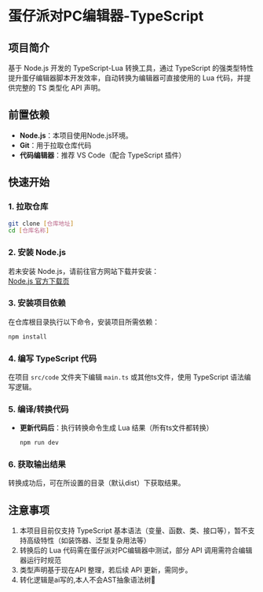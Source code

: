 # 蛋仔派对PC编辑器-TypeScript

## 项目简介
基于 Node.js 开发的 TypeScript-Lua 转换工具，通过 TypeScript 的强类型特性提升蛋仔编辑器脚本开发效率，自动转换为编辑器可直接使用的 Lua 代码，并提供完整的 TS 类型化 API 声明。

## 前置依赖
- **Node.js**：本项目使用Node.js环境。
- **Git**：用于拉取仓库代码
- **代码编辑器**：推荐 VS Code（配合 TypeScript 插件）

## 快速开始

### 1. 拉取仓库
```bash
git clone [仓库地址]
cd [仓库名称]
```

### 2. 安装 Node.js
若未安装 Node.js，请前往官方网站下载并安装：  
[Node.js 官方下载页](https://nodejs.org/zh-cn/download/)

### 3. 安装项目依赖
在仓库根目录执行以下命令，安装项目所需依赖：
```bash
npm install
```

### 4. 编写 TypeScript 代码
在项目 `src/code` 文件夹下编辑 `main.ts` 或其他ts文件，使用 TypeScript 语法编写逻辑。


### 5. 编译/转换代码
- **更新代码后**：执行转换命令生成 Lua 结果（所有ts文件都转换）
  ```bash
  npm run dev
  ```

### 6. 获取输出结果
转换成功后，可在所设置的目录（默认dist）下获取结果。


## 注意事项
1. 本项目目前仅支持 TypeScript 基本语法（变量、函数、类、接口等），暂不支持高级特性（如装饰器、泛型复杂用法等）
2. 转换后的 Lua 代码需在蛋仔派对PC编辑器中测试，部分 API 调用需符合编辑器运行时规范
3. 类型声明基于现在API 整理，若后续 API 更新，需同步。
4. 转化逻辑是ai写的,本人不会AST抽象语法树🌳

